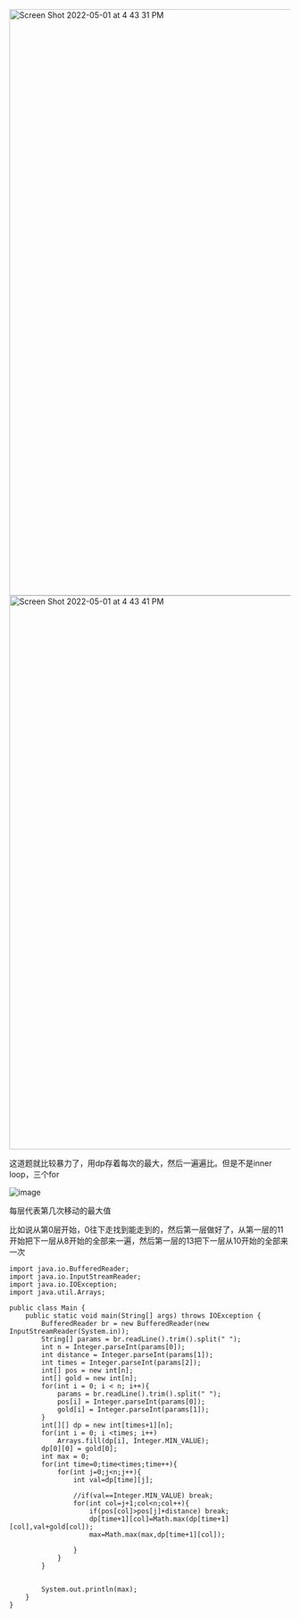 
<img width="1050" alt="Screen Shot 2022-05-01 at 4 43 31 PM" src="https://user-images.githubusercontent.com/59748598/166169423-405e94e6-3a4a-4353-a98f-eb30091cea64.png">

<img width="992" alt="Screen Shot 2022-05-01 at 4 43 41 PM" src="https://user-images.githubusercontent.com/59748598/166169427-7ef7c4c5-fe01-4f32-a7d7-0a22230ce228.png">

这道题就比较暴力了，用dp存着每次的最大，然后一遍遍比。但是不是inner loop，三个for

![image](https://user-images.githubusercontent.com/59748598/166169465-28e1fb80-b61e-4646-962c-474685c9f093.png)

每层代表第几次移动的最大值

比如说从第0层开始，0往下走找到能走到的，然后第一层做好了，从第一层的11开始把下一层从8开始的全部来一遍，然后第一层的13把下一层从10开始的全部来一次

```` 
import java.io.BufferedReader;
import java.io.InputStreamReader;
import java.io.IOException;
import java.util.Arrays;

public class Main {
    public static void main(String[] args) throws IOException {
        BufferedReader br = new BufferedReader(new InputStreamReader(System.in));
        String[] params = br.readLine().trim().split(" ");
        int n = Integer.parseInt(params[0]);
        int distance = Integer.parseInt(params[1]);
        int times = Integer.parseInt(params[2]);
        int[] pos = new int[n];
        int[] gold = new int[n];
        for(int i = 0; i < n; i++){
            params = br.readLine().trim().split(" ");
            pos[i] = Integer.parseInt(params[0]);
            gold[i] = Integer.parseInt(params[1]);
        }
        int[][] dp = new int[times+1][n];
        for(int i = 0; i <times; i++)
            Arrays.fill(dp[i], Integer.MIN_VALUE);
        dp[0][0] = gold[0];
        int max = 0;
        for(int time=0;time<times;time++){
            for(int j=0;j<n;j++){
                int val=dp[time][j];
                
                //if(val==Integer.MIN_VALUE) break;
                for(int col=j+1;col<n;col++){
                    if(pos[col]>pos[j]+distance) break;
                    dp[time+1][col]=Math.max(dp[time+1][col],val+gold[col]);
                    max=Math.max(max,dp[time+1][col]);
                    
                }
            }
        }
        
       
        System.out.println(max);
    }
}

````



